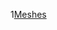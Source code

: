 1[Meshes](https://github.com/ShantanuJamble/DirectX11_TestProject/commit/1707ab35b8350b89703d166ecf5c5daf6f5529c5)
